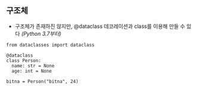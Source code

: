 
## 구조체

- 구조체가 존재하진 않지만, @dataclass 데코레이션과 class를 이용해 만들 수 있다 _(Python 3.7부터)_

```
from dataclasses import dataclass

@dataclass
class Person:
  name: str = None
  age: int = None
```
```
bitna = Person("bitna", 24)
```
